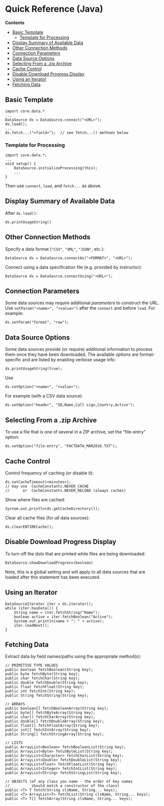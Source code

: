 
# Quick Reference (Java)

**Contents**

* [Basic Template](#basic-template)
    + [Template for Processing](#template-for-processing)
* [Display Summary of Available Data](#display-summary-of-available-data)
* [Other Connection Methods](#other-connection-methods)
* [Connection Parameters](#connection-parameters)
* [Data Source Options](#data-source-options)
* [Selecting From a .zip Archive](#selecting-from-a-zip-archive)
* [Cache Control](#cache-control)
* [Disable Download Progress Display](#disable-download-progress-display)
* [Using an Iterator](#using-an-iterator)
* [Fetching Data](#fetching-data)


## Basic Template

    import core.data.*
    ...
    DataSource ds = DataSource.connect("<URL>");
    ds.load();
    ...
    ds.fetch...("<field>");  // see fetch...() methods below

### Template for Processing

    import core.data.*;
    ...
    void setup() {
        DataSource.initializeProcessing(this);
        ...
    }
Then use `connect`, `load`, and `fetch...` as above.


## Display Summary of Available Data
After `ds.load()`:

    ds.printUsageString() 


## Other Connection Methods
Specify a data format (`"CSV"`, `"XML"`, `"JSON"`, etc.):

    DataSource ds = DataSource.connectAs("<FORMAT>", "<URL>");

Connect using a data specification file (e.g. provided by instructor):

    DataSource ds = DataSource.connectUsing("<URL>");


## Connection Parameters
Some data sources may require additional _parameters_ to construct
the URL. Use `setParam("<name>", "<value>")` after the `connect` and 
before `load`. For example:

    ds.setParam("format", "raw");


## Data Source Options
Some data sources provide (or require) additional information to
process them once they have been downloaded. The available _options_
are format-specific and are listed by enabling verbose usage info:

    ds.printUsageString(true);

Use 

    ds.setOption("<name>", "<value>");

For example (with a CSV data source):

    ds.setOption("header", "ID,Name,Call sign,Country,Active");


## Selecting From a .zip Archive
To use a file that is one of several in a ZIP archive, set
the "file-entry" option:

    ds.setOption("file-entry", "FACTDATA_MAR2016.TXT");


## Cache Control
Control frequency of caching (or disable it):

    ds.setCacheTimeout(<minutes>); 
    // may use  CacheConstants.NEVER_CACHE
    //      or  CacheConstants.NEVER_RELOAD (always caches)

Show where files are cached:

    System.out.println(ds.getCacheDirectory());
    
Clear all cache files (for *all* data sources):

    ds.clearENTIRECache();


## Disable Download Progress Display
To turn off the dots that are printed while files are being downloaded:

    DataSource.showDownloadProgress(boolean)

Note, this is a global setting and will apply to all data sources that
are loaded after this statement has been executed.


## Using an Iterator

    DataSourceIterator iter = ds.iterator();
    while (iter.hasData()) {
        String name = iter.fetchString("Name");
        boolean active = iter.fetchBoolean("Active");
        System.out.println(name + ": " + active);
        iter.loadNext();
    }


## Fetching Data
Extract data by field names/paths using the appropriate method(s):

    // PRIMITIVE TYPE VALUES
    public boolean fetchBoolean(String key);
    public byte fetchByte(String key); 
    public char fetchChar(String key);
    public double fetchDouble(String key);
    public float fetchFloat(String key);
    public int fetchInt(String key);
    public String fetchString(String key);
    	
    // ARRAYS
    public boolean[] fetchBooleanArray(String key);
    public byte[] fetchByteArray(String key);
    public char[] fetchCharArray(String key);
    public double[] fetchDoubleArray(String key);
    public float[] fetchFloatArray(String key);
    public int[] fetchIntArray(String key);
    public String[] fetchStringArray(String key);
    	
    // LISTS
    public ArrayList<Boolean> fetchBooleanList(String key);
    public ArrayList<Byte> fetchByteList(String key);
    public ArrayList<Character> fetchCharList(String key);
    public ArrayList<Double> fetchDoubleList(String key);
    public ArrayList<Float> fetchFloatList(String key);
    public ArrayList<Integer> fetchIntList(String key);
    public ArrayList<String> fetchStringList(String key);
    
    // OBJECTS (of any class you name - the order of key names
    //          should match a constructor of the class)
    public <T> T fetch(String clsName, String... keys);
    public <T> ArrayList<T> fetchList(String clsName, String... keys);
    public <T> T[] fetchArray(String clsName, String... keys);


